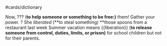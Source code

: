 #cards/dictionary 

Now, ??? (**to help someone or something to be free:)** them! Gather your power.
?
She  _liberated_  (**to steal something) **those spoons from a restaurant last week
Summer vacation means {{liberation}} (**to release someone from control, duties, limits, or prison)** for school children but not for their parents. <!--SR:!2024-06-17,115,290-->